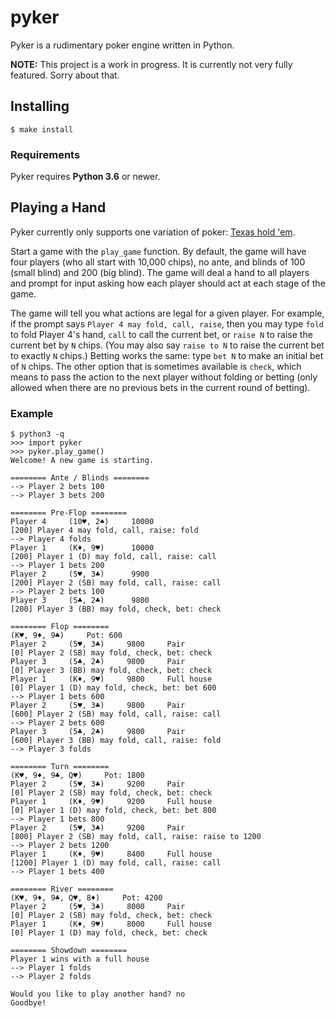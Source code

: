 # pyker

Pyker is a rudimentary poker engine written in Python.

**NOTE:** This project is a work in progress. It is currently not very fully featured. Sorry about that.

## Installing

```
$ make install
```

### Requirements

Pyker requires **Python 3.6** or newer.

## Playing a Hand

Pyker currently only supports one variation of poker: [Texas hold 'em](https://en.wikipedia.org/wiki/Texas_hold_%27em).

Start a game with the `play_game` function. By default, the game will have four players (who all start with
10,000 chips), no ante, and blinds of 100 (small blind) and 200 (big blind). The game will deal a hand to all players 
and prompt for input asking how each player should act at each stage of the game.

The game will tell you what actions are legal for a given player. For example, if the prompt says `Player 4 may fold,
call, raise`, then you may type `fold` to fold Player 4's hand, `call` to call the current bet, or `raise N` to raise
the current bet by `N` chips. (You may also say `raise to N` to raise the current bet to exactly `N` chips.) Betting
works the same: type `bet N` to make an initial bet of `N` chips. The other option that is sometimes available is `check`,
which means to pass the action to the next player without folding or betting (only allowed when there are no previous
bets in the current round of betting).

### Example

```
$ python3 -q
>>> import pyker
>>> pyker.play_game()
Welcome! A new game is starting.

======== Ante / Blinds ========
--> Player 2 bets 100
--> Player 3 bets 200

======== Pre-Flop ========
Player 4     (10♥︎, 2♠︎)     10000 	 
[200] Player 4 may fold, call, raise: fold
--> Player 4 folds
Player 1     (K♦︎, 9♥︎)      10000 	 
[200] Player 1 (D) may fold, call, raise: call
--> Player 1 bets 200
Player 2     (5♥︎, 3♣)      9900 	 
[200] Player 2 (SB) may fold, call, raise: call
--> Player 2 bets 100
Player 3     (5♣, 2♣)      9800 	 
[200] Player 3 (BB) may fold, check, bet: check

======== Flop ========
(K♥︎, 9♦︎, 9♣)     Pot: 600
Player 2     (5♥︎, 3♣)     9800     Pair
[0] Player 2 (SB) may fold, check, bet: check
Player 3     (5♣, 2♣)     9800     Pair
[0] Player 3 (BB) may fold, check, bet: check
Player 1     (K♦︎, 9♥︎)     9800     Full house
[0] Player 1 (D) may fold, check, bet: bet 600
--> Player 1 bets 600
Player 2     (5♥︎, 3♣)     9800     Pair
[600] Player 2 (SB) may fold, call, raise: call
--> Player 2 bets 600
Player 3     (5♣, 2♣)     9800     Pair
[600] Player 3 (BB) may fold, call, raise: fold
--> Player 3 folds

======== Turn ========
(K♥︎, 9♦︎, 9♣, Q♥︎)     Pot: 1800
Player 2     (5♥︎, 3♣)     9200     Pair
[0] Player 2 (SB) may fold, check, bet: check
Player 1     (K♦︎, 9♥︎)     9200     Full house
[0] Player 1 (D) may fold, check, bet: bet 800 
--> Player 1 bets 800
Player 2     (5♥︎, 3♣)     9200     Pair
[800] Player 2 (SB) may fold, call, raise: raise to 1200 
--> Player 2 bets 1200
Player 1     (K♦︎, 9♥︎)     8400     Full house
[1200] Player 1 (D) may fold, call, raise: call
--> Player 1 bets 400

======== River ========
(K♥︎, 9♦︎, 9♣, Q♥︎, 8♦︎)     Pot: 4200
Player 2     (5♥︎, 3♣)     8000     Pair
[0] Player 2 (SB) may fold, check, bet: check
Player 1     (K♦︎, 9♥︎)     8000     Full house
[0] Player 1 (D) may fold, check, bet: check

======== Showdown ========
Player 1 wins with a full house
--> Player 1 folds
--> Player 2 folds

Would you like to play another hand? no
Goodbye!
```

